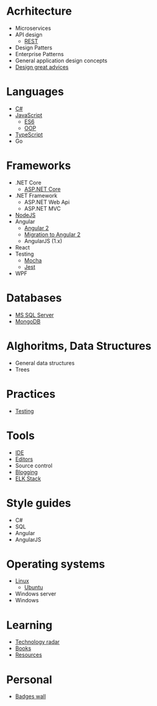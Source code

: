 # Acrhitecture

* Microservices
* API design
  * [REST](pages/architecture/rest/index)
* Design Patters
* Enterprise Patterns
* General application design concepts
* [Design great advices](pages/architecture/great-advices)

# Languages

* [C#](pages/languages/csharp/csharp-index)
* [JavaScript](pages/languages/js/index)
  * [ES6](pages/languages/js/es6)
  * [OOP](pages/languages/js/oop)
* [TypeScript](pages/languages/typescript/ts-index)
* Go

# Frameworks

* .NET Core
  * [ASP.NET Core](/pages/frameworks/aspnet/core/index)
* .NET Framework
  * ASP.NET Web Api
  * ASP.NET MVC
* [NodeJS](pages/frameworks/nodejs/nodejs-index)
* Angular
  * [Angular 2](pages/frameworks/angular/angular-index)
  * [Migration to Angular 2](pages/frameworks/angular/migration)
  * AngularJS (1.x)
* React
* Testing
  * [Mocha](pages/frameworks/mocha)
  * [Jest](pages/frameworks/jest)
* WPF

# Databases

* [MS SQL Server](pages/databases/mssql/mssql-index)
* [MongoDB](pages/databases/mongodb/mongo-index)

# Alghoritms, Data Structures

* General data structures
* Trees

# Practices

* [Testing](pages/practices/testing/testing-index)

# Tools

* [IDE](pages/tools/ide/ide-index)
* [Editors](pages/tools/editors/editors-index)
* Source control
* [Blogging](pages/tools/blogging-index)
* [ELK Stack](pages/tools/elk.md)

# Style guides

* C#
* SQL
* Angular
* AngularJS

# Operating systems

* [Linux](pages/os/linux/linux-basics)
  * [Ubuntu](pages/os/ubuntu/ubuntu-index)
* Windows server
* Windows

# Learning

* [Technology radar](pages/learning/technology-radar)
* [Books](pages/learning/books)
* [Resources](pages/learning/resources)

# Personal

* [Badges wall](pages/badges/badges-wall)